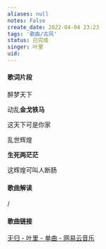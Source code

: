 ```yaml
---
aliases: null
notes: False
create_date: 2022-04-04 23:23
tags: '歌曲/古风'
status: 已完成
singer: 叶里
uid: 
---
```

#### 歌词片段

醉梦天下

动乱**金戈铁马**

这天下可是你家

乱世辉煌

**生死两茫茫**

这辉煌可叫人断肠


#### 歌曲解读
/

#### 歌曲链接

[无归 - 叶里 - 单曲 - 网易云音乐](https://music.163.com/song?id=404465743&userid=84019341)


